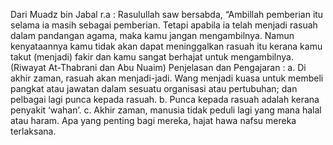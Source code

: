 Dari Muadz bin Jabal r.a : Rasulullah saw bersabda, “Ambillah pemberian itu selama ia masih sebagai pemberian. Tetapi apabila ia telah menjadi rasuah dalam pandangan agama, maka kamu jangan mengambilnya. Namun kenyataannya kamu tidak akan dapat meninggalkan rasuah itu kerana kamu takut (menjadi) fakir dan kamu sangat berhajat untuk mengambilnya. (Riwayat At-Thabrani dan Abu Nuaim) Penjelasan dan Pengajaran : a. Di akhir zaman, rasuah akan menjadi-jadi. Wang menjadi kuasa untuk membeli pangkat atau jawatan dalam sesuatu organisasi atau pertubuhan; dan pelbagai lagi punca kepada rasuah. b. Punca kepada rasuah adalah kerana penyakit ‘wahan’. c. Akhir zaman, manusia tidak peduli lagi yang mana halal atau haram. Apa yang penting bagi mereka, hajat hawa nafsu mereka terlaksana.
